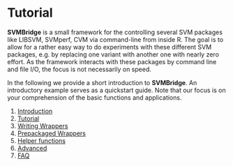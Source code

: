 

# Tutorial

**SVMBridge** is a small framework for the controlling several SVM packages like LIBSVM, SVMperf, CVM via command-line from inside R.  The goal is to allow for a rather easy way to do experiments with these different SVM packages, e.g. by replacing one variant with another one with nearly zero effort. As the framework interacts with these packages by command line and file I/O, the focus is not necessarily on speed.

In the following we provide a short introduction to **SVMBridge**. An introductory example serves as a quickstart guide. Note that our focus is on your comprehension of the basic functions and
applications.

1. [Introduction](introduction.md)
2. [Tutorial](tutorial.md)
3. [Writing Wrappers](writingwrappers.md)
4. [Prepackaged Wrappers](prepackagedwrappers.md)
5. [Helper functions](helpers.md)
6. [Advanced](advanced.md)
7. [FAQ](faq.md)
